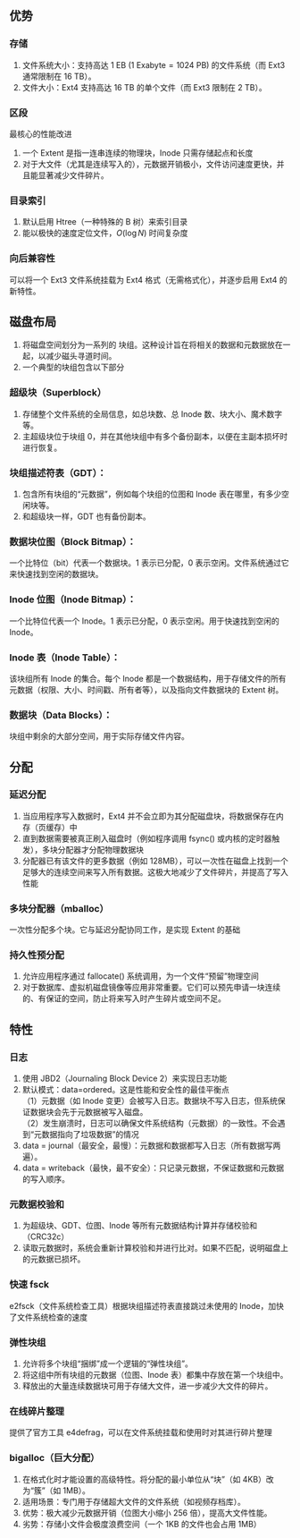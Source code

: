 ## 优势
### 存储
1. 文件系统大小：支持高达 1 EB ($1 \text{ Exabyte} = 1024 \text{ PB}$) 的文件系统（而 Ext3 通常限制在 16 TB）。
2. 文件大小：Ext4 支持高达 16 TB 的单个文件（而 Ext3 限制在 2 TB）。
### 区段
最核心的性能改进
1. 一个 Extent 是指一连串连续的物理块，Inode 只需存储起点和长度
2. 对于大文件（尤其是连续写入的），元数据开销极小，文件访问速度更快，并且能显著减少文件碎片。
### 目录索引
1. 默认启用 Htree（一种特殊的 B 树）来索引目录
2. 能以极快的速度定位文件，$O(\log N)$ 时间复杂度
### 向后兼容性
可以将一个 Ext3 文件系统挂载为 Ext4 格式（无需格式化），并逐步启用 Ext4 的新特性。
## 磁盘布局
1. 将磁盘空间划分为一系列的 块组。这种设计旨在将相关的数据和元数据放在一起，以减少磁头寻道时间。
2. 一个典型的块组包含以下部分
### 超级块（Superblock）
1. 存储整个文件系统的全局信息，如总块数、总 Inode 数、块大小、魔术数字等。
2. 主超级块位于块组 0，并在其他块组中有多个备份副本，以便在主副本损坏时进行恢复。
### 块组描述符表（GDT）：
1. 包含所有块组的“元数据”，例如每个块组的位图和 Inode 表在哪里，有多少空闲块等。
2. 和超级块一样，GDT 也有备份副本。
### 数据块位图（Block Bitmap）：
一个比特位（bit）代表一个数据块。1 表示已分配，0 表示空闲。文件系统通过它来快速找到空闲的数据块。
### Inode 位图（Inode Bitmap）：
一个比特位代表一个 Inode。1 表示已分配，0 表示空闲。用于快速找到空闲的 Inode。
### Inode 表（Inode Table）：
该块组所有 Inode 的集合。每个 Inode 都是一个数据结构，用于存储文件的所有元数据（权限、大小、时间戳、所有者等），以及指向文件数据块的 Extent 树。
### 数据块（Data Blocks）：
块组中剩余的大部分空间，用于实际存储文件内容。
## 分配
### 延迟分配
1. 当应用程序写入数据时，Ext4 并不会立即为其分配磁盘块，将数据保存在内存（页缓存）中
2. 直到数据需要被真正刷入磁盘时（例如程序调用 fsync() 或内核的定时器触发），多块分配器才分配物理数据块
3. 分配器已有该文件的更多数据（例如 128MB），可以一次性在磁盘上找到一个足够大的连续空间来写入所有数据。这极大地减少了文件碎片，并提高了写入性能
### 多块分配器（mballoc）
一次性分配多个块。它与延迟分配协同工作，是实现 Extent 的基础
### 持久性预分配
1. 允许应用程序通过 fallocate() 系统调用，为一个文件“预留”物理空间
2. 对于数据库、虚拟机磁盘镜像等应用非常重要。它们可以预先申请一块连续的、有保证的空间，防止将来写入时产生碎片或空间不足。
## 特性
### 日志
1. 使用 JBD2（Journaling Block Device 2）来实现日志功能
2. 默认模式：data=ordered。这是性能和安全性的最佳平衡点\
（1）元数据（如 Inode 变更）会被写入日志。数据块不写入日志，但系统保证数据块会先于元数据被写入磁盘。\
（2）发生崩溃时，日志可以确保文件系统结构（元数据）的一致性。不会遇到“元数据指向了垃圾数据”的情况
3. data = journal（最安全，最慢）：元数据和数据都写入日志（所有数据写两遍）。
4. data = writeback（最快，最不安全）：只记录元数据，不保证数据和元数据的写入顺序。
### 元数据校验和
1. 为超级块、GDT、位图、Inode 等所有元数据结构计算并存储校验和（CRC32c）
2. 读取元数据时，系统会重新计算校验和并进行比对。如果不匹配，说明磁盘上的元数据已损坏。
### 快速 fsck
e2fsck（文件系统检查工具）根据块组描述符表直接跳过未使用的 Inode，加快了文件系统检查的速度
### 弹性块组
1. 允许将多个块组“捆绑”成一个逻辑的“弹性块组”。
2. 将这组中所有块组的元数据（位图、Inode 表）都集中存放在第一个块组中。
3. 释放出的大量连续数据块可用于存储大文件，进一步减少大文件的碎片。
### 在线碎片整理
提供了官方工具 e4defrag，可以在文件系统挂载和使用时对其进行碎片整理
### bigalloc（巨大分配）
1. 在格式化时才能设置的高级特性。将分配的最小单位从“块”（如 4KB）改为“簇”（如 1MB）。
2. 适用场景：专门用于存储超大文件的文件系统（如视频存档库）。
3. 优势：极大减少元数据开销（位图大小缩小 256 倍），提高大文件性能。
4. 劣势：存储小文件会极度浪费空间（一个 1KB 的文件也会占用 1MB）
